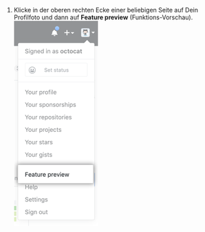 1. Klicke in der oberen rechten Ecke einer beliebigen Seite auf Dein Profilfoto und dann auf **Feature preview** (Funktions-Vorschau). ![Schaltfläche „Feature preview" (Funktions-Vorschau)](/assets/images/help/settings/feature-preview-button.png)